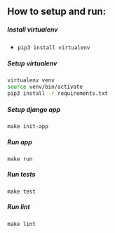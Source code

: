 ## How to setup and run:

##### Install virtualenv
- `pip3 install virtualenv`

##### Setup virtualenv
```bash
virtualenv venv
source venv/bin/activate
pip3 install -r requirements.txt
```

##### Setup django app
`make init-app`

##### Run app
`make run`

##### Run tests
`make test`

##### Run lint
`make lint`